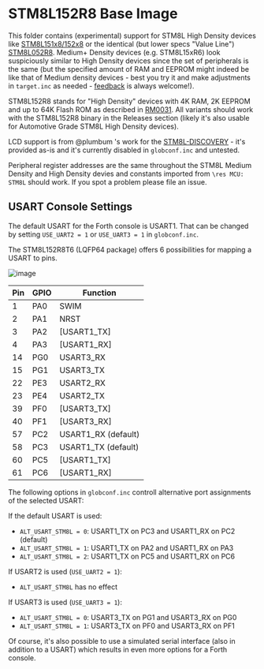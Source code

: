 # STM8L152R8 Base Image

This folder contains (experimental) support for STM8L High Density devices like [STM8L151x8/152x8](https://www.st.com/resource/en/datasheet/stm8l152r8.pdf) or the identical (but lower specs "Value Line") [STM8L052R8](https://www.st.com/resource/en/datasheet/stm8l052r8.pdf). Medium+ Density devices (e.g. STM8L15xR6) look suspiciously similar to High Density devices since the set of peripherals is the same (but the specified amount of RAM and EEPROM might indeed be like that of Medium density devices - best you try it and make adjustments in `target.inc` as needed - [feedback]() is always welcome!).

STM8L152R8 stands for "High Density" devices with 4K RAM, 2K EEPROM and up to 64K Flash ROM as described in [RM0031](https://www.st.com/resource/en/reference_manual/cd00218714-stm8l050j3-stm8l051f3-stm8l052c6-stm8l052r8-mcus-and-stm8l151l152-stm8l162-stm8al31-stm8al3l-lines-stmicroelectronics.pdf). All variants should work with the STM8L152R8 binary in the Releases section (likely it's also usable for Automotive Grade STM8L High Density devices).

LCD support is from @plumbum 's work for the [STM8L-DISCOVERY](https://github.com/TG9541/stm8ef/tree/master/STM8L-DISCOVERY) - it's provided as-is and it's currently disabled in `globconf.inc` and untested.

Peripheral register addresses are the same throughout the STM8L Medium Density and High Density devies and constants imported from `\res MCU: STM8L` should work.  If you spot a problem please file an issue.

## USART Console Settings

The default USART for the Forth console is USART1. That can be changed by setting `USE_UART2 = 1` or `USE_UART3 = 1` in `globconf.inc`.

The STM8L152R8T6 (LQFP64 package) offers 6 possibilities for mapping a USART to pins.

![image](https://user-images.githubusercontent.com/5466977/95511446-c7c25900-09b7-11eb-8bc4-69e407a58602.png)

Pin|GPIO|Function
-|-|-
1|PA0|SWIM
2|PA1|NRST
3|PA2|[USART1_TX]
4|PA3|[USART1_RX]
14|PG0|USART3_RX
15|PG1|USART3_TX
22|PE3|USART2_RX
23|PE4|USART2_TX
39|PF0|[USART3_TX]
40|PF1|[USART3_RX]
57|PC2|USART1_RX (default)
58|PC3|USART1_TX (default)
60|PC5|[USART1_TX]
61|PC6|[USART1_RX]

The following options in `globconf.inc` controll alternative port assignments of the selected USART:

If the default USART is used:
* `ALT_USART_STM8L = 0`: USART1_TX on PC3 and USART1_RX on PC2 (default)
* `ALT_USART_STM8L = 1`: USART1_TX on PA2 and USART1_RX on PA3
* `ALT_USART_STM8L = 2`: USART1_TX on PC5 and USART1_RX on PC6

If USART2 is used (`USE_UART2 = 1`):
* `ALT_USART_STM8L` has no effect

If USART3 is used (`USE_UART3 = 1`):

* `ALT_USART_STM8L = 0`: USART3_TX on PG1 and USART3_RX on PG0
* `ALT_USART_STM8L = 1`: USART3_TX on PF0 and USART3_RX on PF1

Of course, it's also possible to use a simulated serial interface (also in addition to a USART) which results in even more options for a Forth console.
